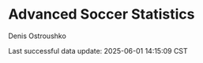 # Advanced Soccer Statistics
Denis Ostroushko

<!-- gfm -->

Last successful data update: 2025-06-01 14:15:09 CST
